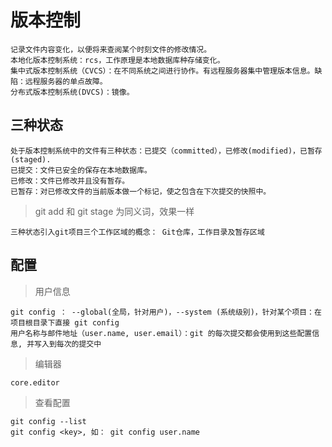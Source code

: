 # 版本控制   

    记录文件内容变化，以便将来查阅某个时刻文件的修改情况。  
    本地化版本控制系统：rcs，工作原理是本地数据库种存储变化。  
    集中式版本控制系统（CVCS）：在不同系统之间进行协作。有远程服务器集中管理版本信息。缺陷：远程服务器的单点故障。  
    分布式版本控制系统(DVCS)：镜像。   
    
    
## 三种状态   

    处于版本控制系统中的文件有三种状态：已提交（committed），已修改(modified)，已暂存(staged).   
    已提交：文件已安全的保存在本地数据库。  
    已修改：文件已修改并且没有暂存。   
    已暂存：对已修改文件的当前版本做一个标记，使之包含在下次提交的快照中。   

> git add 和 git stage 为同义词，效果一样   

    三种状态引入git项目三个工作区域的概念： Git仓库，工作目录及暂存区域

## 配置   

> 用户信息   

    git config ： --global(全局，针对用户)，--system (系统级别)，针对某个项目：在项目根目录下直接 git config   
    用户名称与邮件地址（user.name, user.email）：git 的每次提交都会使用到这些配置信息, 并写入到每次的提交中   

> 编辑器  

    core.editor   

> 查看配置   

    git config --list   
    git config <key>, 如： git config user.name

